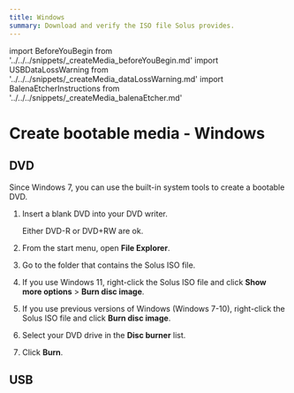 ```yaml
---
title: Windows
summary: Download and verify the ISO file Solus provides.
---
```


import BeforeYouBegin from '../../../snippets/_createMedia_beforeYouBegin.md'
import USBDataLossWarning from '../../../snippets/_createMedia_dataLossWarning.md'
import BalenaEtcherInstructions from '../../../snippets/_createMedia_balenaEtcher.md'

# Create bootable media - Windows

<BeforeYouBegin />

## DVD

Since Windows 7, you can use the built-in system tools to create a bootable DVD.

1. Insert a blank DVD into your DVD writer.

   Either DVD-R or DVD+RW are ok.
1. From the start menu, open **File Explorer**.
1. Go to the folder that contains the Solus ISO file.
1. If you use Windows 11, right-click the Solus ISO file and click **Show more options** > **Burn disc image**.
1. If you use previous versions of Windows (Windows 7-10), right-click the Solus ISO file and click **Burn disc image**.
1. Select your DVD drive in the **Disc burner** list.
1. Click **Burn**.

## USB

<USBDataLossWarning />

<BalenaEtcherInstructions os="Windows" />